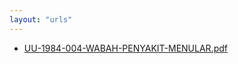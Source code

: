 ```yaml
---
layout: "urls"
---
```

* [UU-1984-004-WABAH-PENYAKIT-MENULAR.pdf](UU-1984-004-WABAH-PENYAKIT-MENULAR.pdf)
